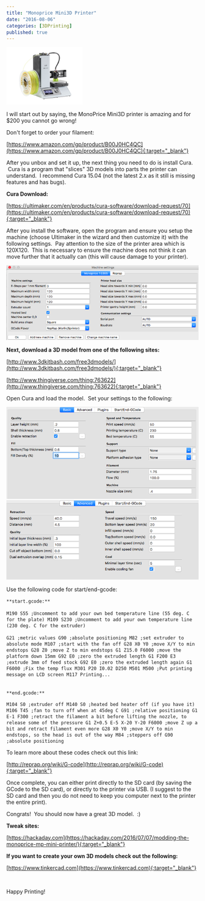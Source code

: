 ```yaml
---
title: "Monoprice Mini3D Printer"
date: "2016-08-06"
categories: [3DPrinting]
published: true
---
```

<img src="images/monoprice.jpg" alt="" width="200"/>

I will start out by saying, the MonoPrice Mini3D printer is amazing and for $200 you cannot go wrong!

Don't forget to order your filament:

[https://www.amazon.com/gp/product/B00J0HC4QC](https://www.amazon.com/gp/product/B00J0HC4QC){:target="_blank"}

After you unbox and set it up, the next thing you need to do is install Cura.  Cura is a program that "slices" 3D models into parts the printer can understand.  I recommend Cura 15.04 (not the latest 2.x as it still is missing features and has bugs).

**Cura Download:**

[https://ultimaker.com/en/products/cura-software/download-request/70](https://ultimaker.com/en/products/cura-software/download-request/70){:target="_blank"}

After you install the software, open the program and ensure you setup the machine (choose Ultimaker in the wizard and then customize it) with the following settings.  Pay attention to the size of the printer area which is 120X120.  This is necessary to ensure the machine does not think it can move further that it actually can (this will cause damage to your printer).

![](../images/Screen-Shot-2016-08-14-at-9.53.30-PM.png)

**Next, download a 3D model from one of the following sites:**

[http://www.3dkitbash.com/free3dmodels/](http://www.3dkitbash.com/free3dmodels/){:target="_blank"}

[http://www.thingiverse.com/thing:763622](http://www.thingiverse.com/thing:763622){:target="_blank"}

Open Cura and load the model.  Set your settings to the following:

![](../images/Screen-Shot-2016-08-14-at-9.43.49-PM.png)
![](../images/Screen-Shot-2016-08-14-at-9.44.00-PM.png)

Use the following code for start/end-gcode:
```
**start.gcode:**

M190 S55 ;Uncomment to add your own bed temperature line (55 deg. C for the plate) M109 S230 ;Uncomment to add your own temperature line (230 deg. C for the extruder)

G21 ;metric values G90 ;absolute positioning M82 ;set extruder to absolute mode M107 ;start with the fan off G28 X0 Y0 ;move X/Y to min endstops G28 Z0 ;move Z to min endstops G1 Z15.0 F6000 ;move the platform down 15mm G92 E0 ;zero the extruded length G1 F200 E3 ;extrude 3mm of feed stock G92 E0 ;zero the extruded length again G1 F6000 ;Fix the temp flux M301 P20 I0.02 D250 M501 M500 ;Put printing message on LCD screen M117 Printing...


**end.gcode:**
```

```
M104 S0 ;extruder off M140 S0 ;heated bed heater off (if you have it) M106 T45 ;fan to turn off when at 45deg C G91 ;relative positioning G1 E-1 F300 ;retract the filament a bit before lifting the nozzle, to release some of the pressure G1 Z+0.5 E-5 X-20 Y-20 F6000 ;move Z up a bit and retract filament even more G28 X0 Y0 ;move X/Y to min endstops, so the head is out of the way M84 ;steppers off G90 ;absolute positioning
```

To learn more about these codes check out this link:

[http://reprap.org/wiki/G-code](http://reprap.org/wiki/G-code){:target="_blank"}

Once complete, you can either print directly to the SD card (by saving the GCode to the SD card), or directly to the printer via USB. (I suggest to the SD card and then you do not need to keep you computer next to the printer the entire print).

Congrats!  You should now have a great 3D model.  :)

**Tweak sites:**

[https://hackaday.com](https://hackaday.com/2016/07/07/modding-the-monoprice-mp-mini-printer/){:target="_blank"}

**If you want to create your own 3D models check out the following:**

[https://www.tinkercad.com](https://www.tinkercad.com){:target="_blank"}

 

Happy Printing!
